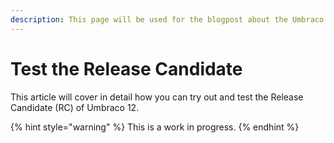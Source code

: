 ```yaml
---
description: This page will be used for the blogpost about the Umbraco 12 RC.
---
```


# Test the Release Candidate

This article will cover in detail how you can try out and test the Release Candidate (RC) of Umbraco 12.

{% hint style="warning" %}
This is a work in progress.
{% endhint %}
